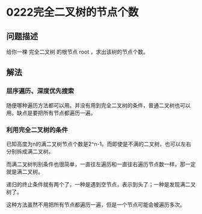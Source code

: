 # 0222完全二叉树的节点个数

## 问题描述

给你一棵 完全二叉树 的根节点 root ，求出该树的节点个数。

## 解法

### 层序遍历、深度优先搜索

随便哪种遍历方法都可以用。并没有用到完全二叉树的条件，普通二叉树也可以用。缺点是要把所有节点都遍历一遍。

### 利用完全二叉树的条件

已知高度为n的满二叉树节点个数是2^n-1。而即使是不满的二叉树，也可以左右分别拆成满二叉树。

而满二叉树判别条件也很简单，一直往左遍历和一直往右遍历节点数一样，那一定就是满二叉树。

递归的终止条件就有两个了，一种是遇到空节点，表示到头了；一种是发现满二叉树了。

这种方法虽然不用把所有节点都遍历一遍，但是一个节点可能会被遍历多次。